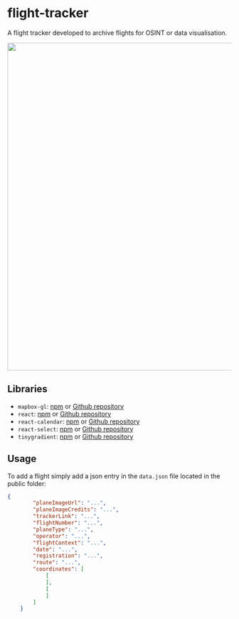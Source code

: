 # flight-tracker

A flight tracker developed to archive flights for OSINT or data visualisation.

<p align="center">
        <img src="https://github.com/AlexandreAero/flight-tracker/assets/66020831/4528eced-8fae-4597-9b16-7e0ca708f0ac" width="738px" />
</p>

## Libraries
- ``mapbox-gl``: [npm](https://www.npmjs.com/package/mapbox-gl) or [Github repository](https://github.com/mapbox/mapbox-gl-js)
- ``react``: [npm](https://www.npmjs.com/package/react) or [Github repository](https://github.com/facebook/react)
- ``react-calendar``: [npm](https://www.npmjs.com/package/react-calendar) or [Github repository](https://github.com/wojtekmaj/react-calendar)
- ``react-select``: [npm](https://www.npmjs.com/package/react-select) or [Github repository](https://github.com/JedWatson/react-select/tree/master)
- ``tinygradient``: [npm](https://www.npmjs.com/package/tinygradient) or [Github repository](https://github.com/mistic100/tinygradient)

## Usage
To add a flight simply add a json entry in the ``data.json`` file located in the public folder:
```json
{
        "planeImageUrl": "...",
        "planeImageCredits": "...",
        "trackerLink": "...",
        "flightNumber": "...",
        "planeType": "...",
        "operator": "...",
        "flightContext": "...",
        "date": "...",
        "registration": "...",
        "route": "...",
        "coordinates": [
            [
            ],
            [
            ]
        ]
    }
```
